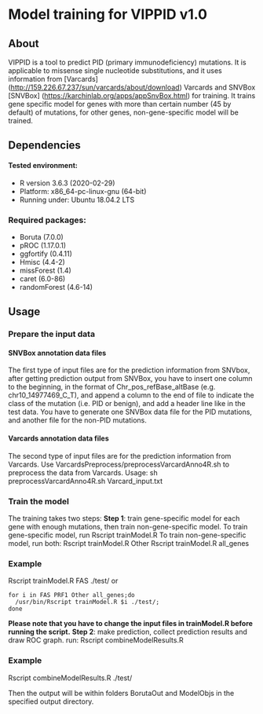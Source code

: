 # Model training for VIPPID v1.0

## About
VIPPID is a tool to predict PID (primary immunodeficiency) mutations. It is applicable to missense single nucleotide substitutions, and it uses information from [Varcards] (http://159.226.67.237/sun/varcards/about/download) Varcards and SNVBox [SNVBox] (https://karchinlab.org/apps/appSnvBox.html) for training. It trains gene specific model for genes with more than certain number (45 by default) of mutations, for other genes, non-gene-specific model will be trained.


## Dependencies
#### Tested environment:
* R version 3.6.3 (2020-02-29)
* Platform: x86_64-pc-linux-gnu (64-bit)
* Running under: Ubuntu 18.04.2 LTS
### Required packages:
* Boruta (7.0.0)
* pROC (1.17.0.1)
* ggfortify (0.4.11)
* Hmisc (4.4-2)
* missForest (1.4)
* caret (6.0-86)
* randomForest (4.6-14)

## Usage
### Prepare the input data
#### SNVBox annotation data files
The first type of input files are for the prediction information from SNVbox, after getting prediction output from SNVBox, you have to insert one column to the beginning, in the format of Chr_pos_refBase_altBase (e.g. chr10_14977469_C_T), and append a column to the end of file to indicate the class of the mutation (i.e. PID or benign), and add a header line like in the test data.
You have to generate one SNVBox data file for the PID mutations, and another file for the non-PID mutations.
#### Varcards annotation data files
The second type of input files are for the prediction information from Varcards.
Use VarcardsPreprocess/preprocessVarcardAnno4R.sh to preprocess the data from Varcards.
Usage:
sh preprocessVarcardAnno4R.sh Varcard_input.txt <mutation class>

### Train the model
The training takes two steps:
**Step 1**: train gene-specific model for each gene with enough mutations, then train non-gene-specific model. 
To train gene-specific model, run
Rscript trainModel.R <gene symbol> <output directory>
To train non-gene-specific model, run both:
Rscript trainModel.R Other <output directory>
Rscript trainModel.R all_genes <output directory>

### Example
Rscript trainModel.R FAS ./test/
or
```
for i in FAS PRF1 Other all_genes;do 
  /usr/bin/Rscript trainModel.R $i ./test/;
done
```
**Please note that you have to change the input files in trainModel.R before running the script.**
**Step 2**: make prediction, collect prediction results and draw ROC graph.
run:
Rscript combineModelResults.R <output directory>
### Example
Rscript combineModelResults.R ./test/

Then the output will be within folders BorutaOut and ModelObjs in the specified output directory.

